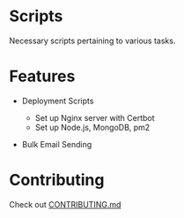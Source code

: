 # Scripts

Necessary scripts pertaining to various tasks.

# Features

- Deployment Scripts
  * Set up Nginx server with Certbot
  * Set up Node.js, MongoDB, pm2
  
 - Bulk Email Sending
 
 
 # Contributing
 
 Check out [CONTRIBUTING.md](https://github.com/roerohan/blob/master/CONTRIBUTING.md)
